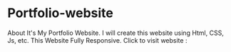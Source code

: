 # Portfolio-website
About It's My Portfolio Website. I will create this website using Html, CSS, Js, etc. This Website Fully Responsive.
Click to visit website : 

